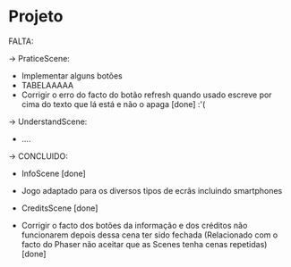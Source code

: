 # Projeto
FALTA:

-> PraticeScene:
* Implementar alguns botões
* TABELAAAAA 
* Corrigir o erro do facto do botão refresh quando usado escreve por cima do texto que lá está e não o apaga [done] :'( 


-> UnderstandScene:
* .... 










-> CONCLUIDO:

* InfoScene [done]

* Jogo adaptado para os diversos tipos de ecrãs incluindo smartphones

*  CreditsScene [done]

* Corrigir o facto dos botões da informação e dos créditos não funcionarem depois dessa cena ter sido fechada (Relacionado com o facto do Phaser não aceitar que as Scenes tenha cenas repetidas) [done] 


